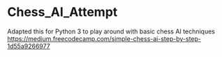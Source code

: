 # Chess_AI_Attempt
Adapted this for Python 3 to play around with basic chess AI techniques https://medium.freecodecamp.com/simple-chess-ai-step-by-step-1d55a9266977
